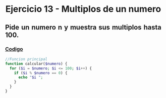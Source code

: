 <div align="center">

# Ejercicio 13 - Multiplos de un numero 

<div align="justify">

## Pide un numero n y muestra sus multiplos hasta 100.
   


### [Codigo](https://github.com/ATPRodriguez/AED/tree/main/Elementos-basicos-en-php/src/public/Ejercicio13)
```php
//Funcion principal
function calcular($numero) {
  for ($i = $numero; $i <= 100; $i++) {
    if ($i % $numero == 0) {
      echo "$i ";
    }
  }
}
```

</div>

</div>